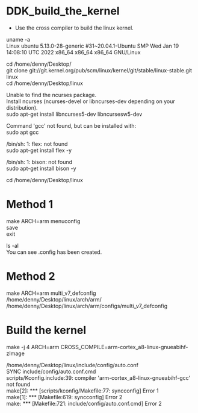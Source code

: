 # DDK_build_the_kernel
* Use the cross compiler to build the linux kernel.

uname -a <br/>
Linux ubuntu 5.13.0-28-generic #31~20.04.1-Ubuntu SMP Wed Jan 19 14:08:10 UTC 2022 x86_64 x86_64 x86_64 GNU/Linux &nbsp;

cd /home/denny/Desktop/ <br/>
git clone git://git.kernel.org/pub/scm/linux/kernel/git/stable/linux-stable.git linux <br/>
cd /home/denny/Desktop/linux &nbsp;

Unable to find the ncurses package. <br/>
Install ncurses (ncurses-devel or libncurses-dev depending on your distribution). <br/>
sudo apt-get install libncurses5-dev libncursesw5-dev  &nbsp;

Command 'gcc' not found, but can be installed with: <br/>
sudo apt gcc &nbsp;

/bin/sh: 1: flex: not found <br/>
sudo apt-get install flex -y &nbsp;

/bin/sh: 1: bison: not found <br/>
sudo apt-get install bison -y &nbsp;

cd /home/denny/Desktop/linux &nbsp;

# Method 1
make ARCH=arm menuconfig <br/>
save <br/>
exit &nbsp;

ls -al <br/>
You can see .config has been created. &nbsp;

# Method 2
make ARCH=arm multi_v7_defconfig <br/>
/home/denny/Desktop/linux/arch/arm/ <br/>
/home/denny/Desktop/linux/arch/arm/configs/multi_v7_defconfig <br/>

# Build the kernel
make -j 4 ARCH=arm CROSS_COMPILE=arm-cortex_a8-linux-gnueabihf- zImage &nbsp;

/home/denny/Desktop/linux/include/config/auto.conf <br/>
  SYNC    include/config/auto.conf.cmd <br/>
scripts/Kconfig.include:39: compiler 'arm-cortex_a8-linux-gnueabihf-gcc' not found <br/>
make[2]: *** [scripts/kconfig/Makefile:77: syncconfig] Error 1 <br/>
make[1]: *** [Makefile:619: syncconfig] Error 2 <br/>
make: *** [Makefile:721: include/config/auto.conf.cmd] Error 2 &nbsp;


